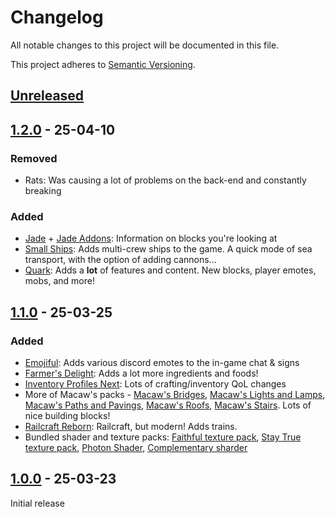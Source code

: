 # Changelog

All notable changes to this project will be documented in this file.

This project adheres to [Semantic Versioning](https://semver.org).

## [Unreleased]

## [1.2.0] - 25-04-10
### Removed
- Rats: Was causing a lot of problems on the back-end and constantly breaking

### Added
- [Jade](https://www.curseforge.com/minecraft/mc-mods/jade) + [Jade Addons](https://www.curseforge.com/minecraft/mc-mods/jade-addons): Information on blocks you're looking at
- [Small Ships](https://www.curseforge.com/minecraft/mc-mods/small-ships): Adds multi-crew ships to the game. A quick mode of sea transport, with the option of adding cannons...
- [Quark](https://www.curseforge.com/minecraft/mc-mods/quark): Adds a **lot** of features and content. New blocks, player emotes, mobs, and more!

## [1.1.0] - 25-03-25
### Added
- [Emojiful](https://www.curseforge.com/minecraft/mc-mods/emojiful): Adds various discord emotes to the in-game chat & signs
- [Farmer's Delight](https://www.curseforge.com/minecraft/mc-mods/farmers-delight): Adds a lot more ingredients and foods!
- [Inventory Profiles Next](https://www.curseforge.com/minecraft/mc-mods/inventory-profiles-next): Lots of crafting/inventory QoL changes
- More of Macaw's packs - [Macaw's Bridges](https://www.curseforge.com/minecraft/mc-mods/macaws-bridges), [Macaw's Lights and Lamps](https://www.curseforge.com/minecraft/mc-mods/macaws-lights-and-lamps), [Macaw's Paths and Pavings](https://www.curseforge.com/minecraft/mc-mods/macaws-paths-and-pavings), [Macaw's Roofs](https://www.curseforge.com/minecraft/mc-mods/macaws-roofs), [Macaw's Stairs](https://www.curseforge.com/minecraft/mc-mods/macaws-stairs). Lots of nice building blocks!
- [Railcraft Reborn](https://www.curseforge.com/minecraft/mc-mods/railcraft-reborn): Railcraft, but modern! Adds trains.
- Bundled shader and texture packs: [Faithful texture pack](https://faithfulpack.net/), [Stay True texture pack](https://www.planetminecraft.com/texture-pack/stay-true-4447380/), [Photon Shader](https://modrinth.com/shader/photon-shader), [Complementary sharder](https://www.complementary.dev/shaders/)

## [1.0.0] - 25-03-23
Initial release

[Unreleased]: https://github.com/CPU-Blanc/CweamCraft/compare/v1.2.0...HEAD
[1.2.0]: https://github.com/CPU-Blanc/CweamCraft/compare/v1.1.0...v1.2.0
[1.1.0]: https://github.com/CPU-Blanc/CweamCraft/compare/v1.0.0...v1.1.0
[1.0.0]: https://github.com/CPU-Blanc/CweamCraft/tree/v1.0.0